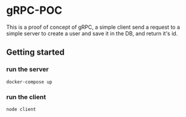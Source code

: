 # gRPC-POC

This is a proof of concept of gRPC, a simple client send a request to a simple server to create a user and save it in the DB, and return it's id.

## Getting started
### run the server
`docker-compose up`
### run the client
`node client`
